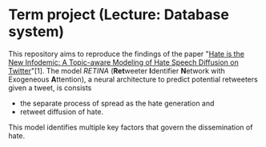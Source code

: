 # Term project (Lecture: Database system)
This repository aims to reproduce the findings of the paper "[Hate is the New Infodemic: A Topic-aware Modeling of Hate Speech Diffusion on Twitter](https://ieeexplore.ieee.org/abstract/document/9458789)"[1]. The model _RETINA_ (**Ret**weeter **I**dentifier **N**etwork with Exogeneous **A**ttention), a neural architecture to predict potential retweeters given a tweet, is consists 
* the separate process of spread as the hate generation and
* retweet diffusion of hate.

This model identifies multiple key factors that govern the dissemination of hate.
